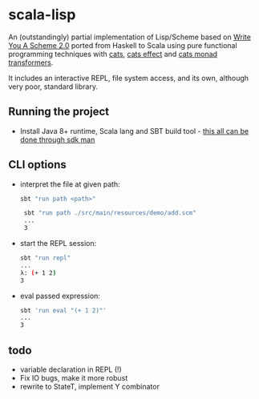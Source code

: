 # scala-lisp

An (outstandingly) partial implementation of Lisp/Scheme based on [Write You A Scheme 2.0](https://wespiser.com/writings/wyas/00_overview.html) ported from Haskell to Scala using pure functional programming techniques with [cats](https://typelevel.org/cats/), [cats effect](https://typelevel.org/cats-effect/) and [cats monad transformers](https://typelevel.org/cats-mtl/).

It includes an interactive REPL, file system access, and its own, although very poor, standard library.

## Running the project

- Install Java 8+ runtime, Scala lang and SBT build tool - [this all can be done through sdk man](https://sdkman.io/)

## CLI options

- interpret the file at given path:

  ```bash
  sbt "run path <path>"
  ```

  ```bash
   sbt "run path ./src/main/resources/demo/add.scm"
   ...
   3
  ```

- start the REPL session:
  ```bash
  sbt "run repl"
  ...
  λ: (+ 1 2)
  3
  ```
- eval passed expression:
  ```bash
  sbt 'run eval "(+ 1 2)"'
  ...
  3
  ```

## todo

- variable declaration in REPL (!)
- Fix IO bugs, make it more robust
- rewrite to StateT, implement Y combinator

